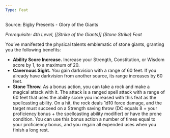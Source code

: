 ```yaml
---
Type: Feat
---
```

Source: Bigby Presents - Glory of the Giants

_Prerequisite: 4th Level, [[Strike of the Giants]] (Stone Strike) Feat_

You’ve manifested the physical talents emblematic of stone giants, granting you the following benefits:

- **Ability Score Increase.** Increase your Strength, Constitution, or Wisdom score by 1, to a maximum of 20.
- **Cavernous Sight.** You gain darkvision with a range of 60 feet. If you already have darkvision from another source, its range increases by 60 feet.
- **Stone Throw.** As a bonus action, you can take a rock and make a magical attack with it. The attack is a ranged spell attack with a range of 60 feet that uses the ability score you increased with this feat as the spellcasting ability. On a hit, the rock deals 1d10 force damage, and the target must succeed on a Strength saving throw (DC equals 8 + your proficiency bonus + the spellcasting ability modifier) or have the prone condition. You can use this bonus action a number of times equal to your proficiency bonus, and you regain all expended uses when you finish a long rest.